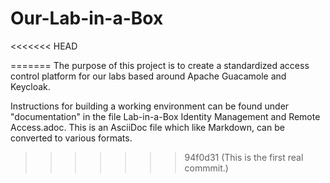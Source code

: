 # Our-Lab-in-a-Box

<<<<<<< HEAD

=======
The purpose of this project is to create a standardized access control platform for our labs based around Apache Guacamole and Keycloak.

Instructions for building a working environment can be found under "documentation" in the file Lab-in-a-Box Identity Management and Remote Access.adoc.  This is an AsciiDoc file which like Markdown, can be converted to various formats.
>>>>>>> 94f0d31 (This is the first real commmit.)
